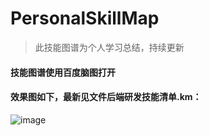 # PersonalSkillMap
>此技能图谱为个人学习总结，持续更新
#### 技能图谱使用百度脑图打开
#### 效果图如下，最新见文件后端研发技能清单.km：
![image](https://github.com/dedu18/PersonalSkillMap/blob/master/2019-07%20%E5%90%8E%E7%AB%AF%E7%A0%94%E5%8F%91%E6%8A%80%E8%83%BD%E6%B8%85%E5%8D%951.png)